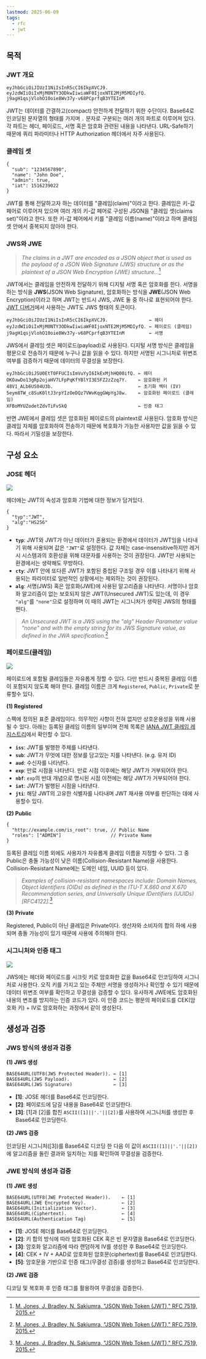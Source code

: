 ```yaml
---
lastmod: 2025-06-09 
tags: 
  - rfc
  - jwt
---
```


## 목적

### JWT 개요

```
eyJhbGciOiJIUzI1NiIsInR5cCI6IkpXVCJ9.
eyJzdWIiOiIxMjM0NTY3ODkwIiwiaWF0IjoxNTE2MjM5MDIyfQ.
j9agH1qsjVlohO10oie8Wv37y-v68PCprfqB3YTEInM
```

JWT는 데이터를 간결하고(compact) 안전하게 전달하기 위한 수단이다. Base64로 인코딩된 문자열의 형태를 가지며 `.` 문자로 구분되는 여러 개의 파트로 이루어져 있다. 각 파트는 헤더, 페이로드, 서명 혹은 암호화 관련된 내용을 나타낸다. URL-Safe하기 때문에 쿼리 파라미터나 HTTP Authorization 헤더에서 자주 사용된다.

### 클레임 셋

```
{
  "sub": "1234567890",
  "name": "John Doe",
  "admin": true,
  "iat": 1516239022
}
```

JWT를 통해 전달하고자 하는 데이터를 "클레임(claim)"이라고 한다. 클레임은 키-값 페어로 이루어져 있으며 여러 개의 키-값 페어로 구성된 JSON을 "클레임 셋(claims set)"이라고 한다. 또한 키-값 페어에서 키를 "클레임 이름(name)"이라고 하며 클레임 셋 안에서 중복되지 않아야 한다.

### JWS와 JWE

> *The claims in a JWT are encoded as a JSON object that is used as the payload of a JSON Web Signature (JWS) structure or as the plaintext of a JSON Web Encryption (JWE) structure...*[^1]

JWT에서는 클레임을 안전하게 전달하기 위해 디지털 서명 혹은 암호화를 한다. 서명을 하는 방식을 **JWS**(JSON Web Signature), 암호화하는 방식을 **JWE**(JSON Web Encryption)이라고 하며 JWT는 반드시 JWS, JWE 둘 중 하나로 표현되어야 한다. [JWT 디버거](https://jwt.io)에서 사용하는 JWT도 JWS 형태의 토큰이다.

```
eyJhbGciOiJIUzI1NiIsInR5cCI6IkpXVCJ9.               ← 헤더
eyJzdWIiOiIxMjM0NTY3ODkwIiwiaWF0IjoxNTE2MjM5MDIyfQ. ← 페이로드 (클레임)
j9agH1qsjVlohO10oie8Wv37y-v68PCprfqB3YTEInM         ← 서명
```

JWS에서 클레임 셋은 페이로드(payload)로 사용된다. 디지털 서명 방식은 클레임을 평문으로 전송하기 때문에 누구나 값을 읽을 수 있다. 하지만 서명된 시그니처로 위변조 여부를 검증하기 때문에 데이터의 무결성을 보장한다.

```
eyJhbGciOiJSU0EtT0FFUCIsImVuYyI6IkExMjhHQ00ifQ. ← 헤더
OKOawDo13gRp2ojaHV7LFpPqKfYBlYI3E5FZ2zZzq7Y.    ← 암호화된 키
48V1_ALb6US04U3b.                               ← 초기화 벡터 (IV)
5eym8TW_c8SuK0ltJ3rpYIzOeDQz7VWvKqgGWpYgJ8w.    ← 암호화된 페이로드 (클레임)
XFBoMYUZodetZdvTiFvSkQ                          ← 인증 태그
```

반면 JWE에서 클레임 셋은 암호화된 페이로드의 plaintext로 사용된다. 암호화 방식은 클레임 자체를 암호화하여 전송하기 때문에 복호화가 가능한 사용자만 값을 읽을 수 있다. 따라서 기밀성을 보장한다.

## 구성 요소

### JOSE 헤더

![](../../_static/dev/jwt-fig1.png)

헤더에는 JWT의 속성과 암호화 기법에 대한 정보가 담겨있다. 

```
{
  "typ":"JWT",
  "alg":"HS256"
}
```

- **`typ`**: JWT와 JWT가 아닌 데이터가 혼용되는 환경에서 데이터가 JWT임을 나타내기 위해 사용되며 값은 `"JWT"`로 설정한다. 값 자체는 case-insensitive하지만 레거시 시스템과의 호환성을 위해 대문자를 사용하는 것이 권장된다. JWT만 사용되는 환경에서는 생략해도 무방하다.
- **`cty`**: JWT 안에 또다른 JWT가 포함된 중첩된 구조일 경우 이를 나타내기 위해 사용되는 파라미터로 일반적인 상황에서는 제외하는 것이 권장된다.
- **`alg`**: 서명(JWS) 혹은 암호화(JWE)에 사용된 알고리즘을 나타낸다. 서명이나 암호화 알고리즘이 없는 보호되지 않은 JWT(Unsecured JWT)도 있는데, 이 경우 `"alg"`를 `"none"`으로 설정하며 이 때의 JWT는 시그니처가 생략된 JWS의 형태를 띈다.

> *An Unsecured JWT is a JWS using the "alg" Header Parameter value "none" and with the empty string for its JWS Signature value, as defined in the JWA specification.*[^1]

### 페이로드(클레임)

![](../../_static/dev/jwt-fig2.png)

페이로드에 포함될 클레임들은 자유롭게 정할 수 있다. 다만 반드시 중복된 클레임 이름이 포함되지 않도록 해야 한다. 클레임 이름은 크게 `Registered`, `Public`, `Private`로 분류할수 있다.

**(1) Registered**

스펙에 정의된 표준 클레임이다. 의무적인 사항이 전혀 없지만 상호운용성을 위해 사용될 수 있다. 아래는 등록된 클레임 이름의 일부이며 전체 목록은 [IANA JWT 클레임 레지스트리](https://www.iana.org/assignments/jwt/jwt.xhtml)에서 확인할 수 있다.

- **`iss`**: JWT를 발행한 주체를 나타낸다.
- **`sub`**: JWT가 무엇에 대한 정보를 담고있는 지를 나타낸다. (e.g. 유저 ID)
- **`aud`**: 수신자를 나타낸다.
- **`exp`**: 만료 시점을 나타낸다. 만료 시점 이후에는 해당 JWT가 거부되어야 한다.
- **`nbf`**: `exp`의 반대 개념으로 명시된 시점 이전에는 해당 JWT가 거부되어야 한다.
- **`iat`**: JWT가 발행된 시점을 나타낸다.
- **`jti`**: 해당 JWT의 고유한 식별자를 나타내며 JWT 재사용 여부를 판단하는 데에 사용할수 있다.

**(2) Public**

```
{
  "http://example.com/is_root": true, // Public Name
  "roles": ["ADMIN"]                  // Private Name
}
```

등록된 클레임 이름 외에도 사용자가 자유롭게 클레임 이름을 지정할 수 있다. 그 중 Public은 충돌 가능성이 낮은 이름(Collision-Resistant Name)을 사용한다. Collision-Resistant Name에는 도메인 네임, UUID 등이 있다. 

> *Examples of collision-resistant namespaces include: Domain Names, Object Identifiers (OIDs) as defined in the ITU-T X.660 and X.670 Recommendation series, and Universally Unique IDentifiers (UUIDs) [RFC4122].*[^1]

**(3) Private**

Registered, Public이 아닌 클레임은 Private이다. 생산자와 소비자의 합의 하에 사용되며 충돌 가능성이 있기 때문에 사용에 주의해야 한다.

### 시그니처와 인증 태그

![](../../_static/dev/jwt-fig3.png)

JWS에는 헤더와 페이로드를 시크릿 키로 암호화한 값을 Base64로 인코딩하여 시그니처로 사용한다. 오직 키를 가지고 있는 주체만 서명을 생성하거나 확인할 수 있기 때문에 데이터 위변조 여부를 확인하고 무결성을 검증할 수 있다. 유사하게 JWE에도 암호화된 내용의 변조를 방지하는 인증 코드가 있다. 이 인증 코드는 평문의 페이로드를 CEK(암호화 키) + IV로 암호화하는 과정에서 같이 생성된다.

## 생성과 검증

### JWS 방식의 생성과 검증

**(1) JWS 생성**

```
BASE64URL(UTF8(JWS Protected Header)). ← [1]
BASE64URL(JWS Payload).                ← [2]
BASE64URL(JWS Signature)               ← [3]
```

- **[1]**: JOSE 헤더를 Base64로 인코딩한다.
- **[2]**: 페이로드에 담길 내용을 Base64로 인코딩한다.
- **[3]**: [1]과 [2]를 합친 `ASCII([1]||'.'||[2])`를 사용하여 시그니처를 생성한 후 Base64로 인코딩한다.

**(2) JWS 검증**

인코딩된 시그니처([3])를 Base64로 디코딩 한 다음 이 값이 `ASCII([1]||'.'||[2])`에 알고리즘을 돌린 결과와 일치하는 지를 확인하여 무결성을 검증한다.

### JWE 방식의 생성과 검증

**(1) JWE 생성**

```
BASE64URL(UTF8(JWE Protected Header)).    ← [1]
BASE64URL(JWE Encrypted Key).             ← [2]
BASE64URL(Initialization Vector).         ← [3]
BASE64URL(Ciphertext).                    ← [4]
BASE64URL(Authentication Tag)             ← [5]
```

- **[1]**: JOSE 헤더를 Base64로 인코딩한다.
- **[2]**: 키 합의 방식에 따라 암호화된 CEK 혹은 빈 문자열을 Base64로 인코딩한다.
- **[3]**: 암호화 알고리즘에 따라 랜덤하게 IV를 생성한 후 Base64로 인코딩한다.
- **[4]**: CEK + IV + AAD로 암호화된 암호문(ciphertext)를 Base64로 인코딩한다.
- **[5]**: 암호문을 기반으로 인증 태그(무결성 검증)를 생성하고 Base64로 인코딩한다.

**(2) JWE 검증**

디코딩 및 복호화 후 인증 태그를 활용하여 무결성을 검증한다.


[^1]: [M. Jones, J. Bradley, N. Sakiumra, "JSON Web Token (JWT)," RFC 7519, 2015.](https://datatracker.ietf.org/doc/html/rfc7519)